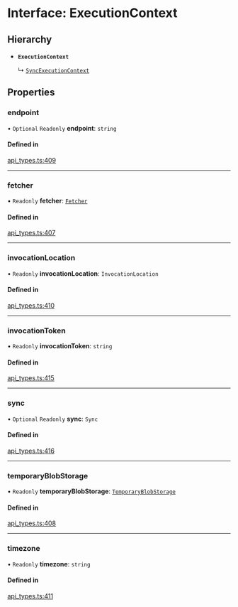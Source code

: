# Interface: ExecutionContext

## Hierarchy

- **`ExecutionContext`**

  ↳ [`SyncExecutionContext`](SyncExecutionContext.md)

## Properties

### endpoint

• `Optional` `Readonly` **endpoint**: `string`

#### Defined in

[api_types.ts:409](https://github.com/coda/packs-sdk/blob/main/api_types.ts#L409)

___

### fetcher

• `Readonly` **fetcher**: [`Fetcher`](Fetcher.md)

#### Defined in

[api_types.ts:407](https://github.com/coda/packs-sdk/blob/main/api_types.ts#L407)

___

### invocationLocation

• `Readonly` **invocationLocation**: `InvocationLocation`

#### Defined in

[api_types.ts:410](https://github.com/coda/packs-sdk/blob/main/api_types.ts#L410)

___

### invocationToken

• `Readonly` **invocationToken**: `string`

#### Defined in

[api_types.ts:415](https://github.com/coda/packs-sdk/blob/main/api_types.ts#L415)

___

### sync

• `Optional` `Readonly` **sync**: `Sync`

#### Defined in

[api_types.ts:416](https://github.com/coda/packs-sdk/blob/main/api_types.ts#L416)

___

### temporaryBlobStorage

• `Readonly` **temporaryBlobStorage**: [`TemporaryBlobStorage`](TemporaryBlobStorage.md)

#### Defined in

[api_types.ts:408](https://github.com/coda/packs-sdk/blob/main/api_types.ts#L408)

___

### timezone

• `Readonly` **timezone**: `string`

#### Defined in

[api_types.ts:411](https://github.com/coda/packs-sdk/blob/main/api_types.ts#L411)
